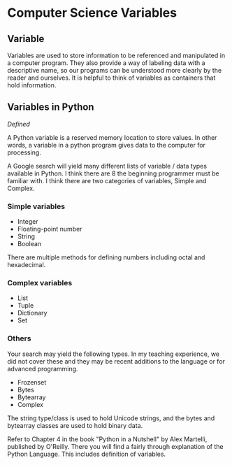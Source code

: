# Computer Science Variables

## Variable 

Variables are used to store information to be referenced and manipulated in a computer program. They also provide a way of labeling data with a descriptive name, so our programs can be understood more clearly by the reader and ourselves. It is helpful to think of variables as containers that hold information.

## Variables in Python

*Defined*

A Python variable is a reserved memory location to store values. In other words, a variable in a python program gives data to the computer for processing.

A Google search will yield many different lists of variable / data types available in Python. I think there are 8 the beginning programmer must be familiar with. I think there are two categories of variables, Simple and Complex.

### Simple variables

- Integer
- Floating-point number
- String
- Boolean

There are multiple methods for defining numbers including octal and hexadecimal.

### Complex variables

- List
- Tuple
- Dictionary
- Set

### Others

Your search may yield the following types. In my teaching experience, we did not cover these and they may be recent additions to the language or for advanced programming.

- Frozenset
- Bytes
- Bytearray
- Complex

The string type/class is used to hold Unicode strings, and the bytes and bytearray classes are used to hold binary data.

Refer to Chapter 4 in the book "Python in a Nutshell" by Alex Martelli, published by O'Reilly. There you will find a fairly through explanation of the Python Language. This includes definition of variables.
